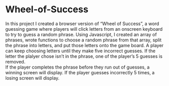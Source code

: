 # Wheel-of-Success
In this project I created a browser version of “Wheel of Success”, a word guessing game where players will click letters 
from an onscreen keyboard to try to guess a random phrase.  Using Javascript, I created an array of phrases, wrote functions 
to choose a random phrase from that array, split the phrase into letters, and put those letters onto the game board. 
A player can keep choosing letters until they make five incorrect guesses. If the letter the plalyer chose isn’t in the phrase, one of the player’s 5 guesses is removed.  
If the player completes the phrase before they run out of guesses, a winning screen will display. If the player guesses incorrectly 5 times, a losing screen will display.
